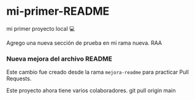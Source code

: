 # mi-primer-README

mi primer proyecto local 💻

Agrego una nueva sección de prueba en mi rama nueva.
RAA

### Nueva mejora del archivo README

Este cambio fue creado desde la rama `mejora-readme` para practicar Pull Requests.


Este proyecto ahora tiene varios colaboradores.
git pull origin main
